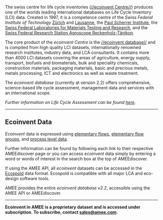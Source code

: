 The swiss centre for life cycle inventories ([//ecoinvent
Centre//](http://www.ecoinvent.org/)) produces one of the worlds leading
international databases on Life Cycle Inventory (LCI) data. Created in
1997, it is a competence centre of the *Swiss Federal Institute of
Technology* [Zürich](http://www.ethz.ch/index_EN) and
[Lausanne](http://www.epfl.ch/), the [Paul Scherrer
Institute](http://www.psi.ch/index_e.shtml), the [Swiss Federal
Laboratories for Materials Testing and Research](http://www.empa.ch/),
and the [Swiss Federal Research Station Agroscope
Reckenholz-Tänikon](http://www.agroscope.admin.ch/aktuell/index.html?lang=de).

The core product of the *ecoinvent Centre* is the [//ecoinvent
database//](http://www.ecoinvent.org/database/) and is compiled from
high quality LCI datasets, internationally renowned research institutes,
industry data, and LCA consultants. It contains more than 4000 LCI
datasets covering the areas of agriculture, energy supply, transport,
biofuels and biomaterials, bulk and speciality chemicals, construction
materials, packaging materials, basic and precious metals, metals
processing, ICT and electronics as well as waste treatment.

The *ecoinvent database* (currently at version 2.2) offers
comprehensive, science-based life cycle assessment, management data and
services with an international scope.

*Further information on Life Cycle Assessment can be found
[here](Life_Cycle_Assessment)*.

-----

## Ecoinvent Data

*Ecoinvent* data is expressed using [elementary
flows](Ecoinvent_Elementary_flows), [elementary flow
groups](Ecoinvent_Elementary_flow_groups), and [process level
data](Ecoinvent_process_data).

Further information can be found by following each link to their
respective AMEEdiscover page or you can access *ecoinvent* data simply
by entering a word or words of interest in the search box at the top of
AMEEdiscover.

If using the AMEE API, all *ecoinvent* datasets can be accessed in the
[Ecospold](EcoSpold) data format. Ecospold is compatible with all major
LCA and eco-design software tools.

AMEE provides the entire *ecoinvent database v2.2*, accessible using the
AMEE API or AMEEdiscover.

-----

**Ecoinvent in AMEE is a proprietary dataset and is accessed under
subscription. To subscribe, contact sales@amee.com.**
